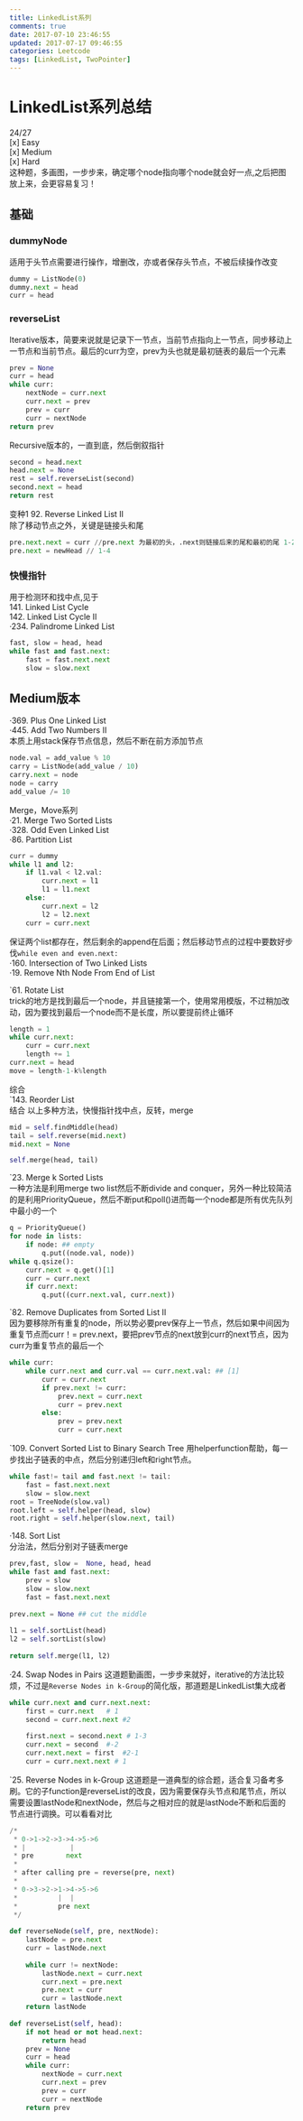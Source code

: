 ```yaml
---
title: LinkedList系列
comments: true
date: 2017-07-10 23:46:55
updated: 2017-07-17 09:46:55
categories: Leetcode
tags: [LinkedList, TwoPointer]
---
```

# LinkedList系列总结
24/27  
[x] Easy  
[x] Medium  
[x] Hard  
这种题，多画图，一步步来，确定哪个node指向哪个node就会好一点,之后把图放上来，会更容易复习！
## 基础
### dummyNode
适用于头节点需要进行操作，增删改，亦或者保存头节点，不被后续操作改变

```python
dummy = ListNode(0)
dummy.next = head
curr = head
```

### reverseList
Iterative版本，简要来说就是记录下一节点，当前节点指向上一节点，同步移动上一节点和当前节点。最后的curr为空，prev为头也就是最初链表的最后一个元素

```python
prev = None
curr = head
while curr:
    nextNode = curr.next
    curr.next = prev
    prev = curr
    curr = nextNode
return prev
```

Recursive版本的，一直到底，然后倒叙指针

```python
second = head.next
head.next = None
rest = self.reverseList(second)
second.next = head
return rest
```

变种1 92. Reverse Linked List II  
除了移动节点之外，关键是链接头和尾

```python
pre.next.next = curr //pre.next 为最初的头，.next则链接后来的尾和最初的尾 1-2-3-4-5，1-4-3-2-5，2-5
pre.next = newHead // 1-4
```
<!--more-->
### 快慢指针
用于检测环和找中点,见于  
 141. Linked List Cycle  
 142. Linked List Cycle II   
 ·234. Palindrome Linked List

```python
fast, slow = head, head
while fast and fast.next:
    fast = fast.next.next
    slow = slow.next
```

## Medium版本
·369. Plus One Linked List    
·445. Add Two Numbers II  
本质上用stack保存节点信息，然后不断在前方添加节点

```python
node.val = add_value % 10
carry = ListNode(add_value / 10)
carry.next = node
node = carry
add_value /= 10
```

Merge，Move系列  
·21. Merge Two Sorted Lists  
·328. Odd Even Linked List  
·86. Partition List  

```python
curr = dummy
while l1 and l2:
    if l1.val < l2.val:
        curr.next = l1
        l1 = l1.next
    else:
        curr.next = l2
        l2 = l2.next
    curr = curr.next
```
保证两个list都存在，然后剩余的append在后面；然后移动节点的过程中要数好步伐`while even and even.next:`  
·160. Intersection of Two Linked Lists  
·19. Remove Nth Node From End of List

`61. Rotate List  
trick的地方是找到最后一个node，并且链接第一个，使用常用模版，不过稍加改动，因为要找到最后一个node而不是长度，所以要提前终止循环 
 
```python
length = 1
while curr.next:
    curr = curr.next
    length += 1
curr.next = head
move = length-1-k%length
```

综合   
`143. Reorder List  
结合 以上多种方法，快慢指针找中点，反转，merge

```python
mid = self.findMiddle(head)
tail = self.reverse(mid.next)
mid.next = None

self.merge(head, tail)
```

`23. Merge k Sorted Lists  
一种方法是利用merge two list然后不断divide and conquer，另外一种比较简洁的是利用PriorityQueue，然后不断put和poll()进而每一个node都是所有优先队列中最小的一个

```python
q = PriorityQueue()
for node in lists:
    if node: ## empty
        q.put((node.val, node))
while q.qsize():
    curr.next = q.get()[1]
    curr = curr.next
    if curr.next:
        q.put((curr.next.val, curr.next))
```

`82. Remove Duplicates from Sorted List II  
因为要移除所有重复的node，所以势必要prev保存上一节点，然后如果中间因为重复节点而curr！= prev.next，要把prev节点的next放到curr的next节点，因为curr为重复节点的最后一个

```python
while curr:
	while curr.next and curr.val == curr.next.val: ## [1]
		curr = curr.next
		if prev.next != curr:
			prev.next = curr.next
			curr = prev.next
		else:
			prev = prev.next
			curr = curr.next
```

`109. Convert Sorted List to Binary Search Tree 
用helperfunction帮助，每一步找出子链表的中点，然后分别递归left和right节点。

```python
while fast!= tail and fast.next != tail:
    fast = fast.next.next
    slow = slow.next
root = TreeNode(slow.val)
root.left = self.helper(head, slow)
root.right = self.helper(slow.next, tail)
```

·148. Sort List  
分治法，然后分别对子链表merge

```python
prev,fast, slow =  None, head, head
while fast and fast.next:
    prev = slow
    slow = slow.next
    fast = fast.next.next
    
prev.next = None ## cut the middle
    
l1 = self.sortList(head)
l2 = self.sortList(slow)
    
return self.merge(l1, l2)
```

·24. Swap Nodes in Pairs
这道题勤画图，一步步来就好，iterative的方法比较烦，不过是`Reverse Nodes in k-Group`的简化版，那道题是LinkedList集大成者

```python
while curr.next and curr.next.next:
    first = curr.next   # 1
    second = curr.next.next #2
    
    first.next = second.next # 1-3
    curr.next = second  #-2
    curr.next.next = first  #2-1
    curr = curr.next.next # 1
```
    
    
`25. Reverse Nodes in k-Group
这道题是一道典型的综合题，适合复习备考多刷。它的子function是reverseList的改良，因为需要保存头节点和尾节点，所以需要设置lastNode和nextNode，然后与之相对应的就是lastNode不断和后面的节点进行调换。可以看看对比

```python
/*
 * 0->1->2->3->4->5->6
 * |           |   
 * pre        next
 *
 * after calling pre = reverse(pre, next)
 * 
 * 0->3->2->1->4->5->6
 *          |  |
 *          pre next 
 */
 
def reverseNode(self, pre, nextNode):
    lastNode = pre.next
    curr = lastNode.next
    
    while curr != nextNode:
        lastNode.next = curr.next
        curr.next = pre.next
        pre.next = curr
        curr = lastNode.next
    return lastNode
    
def reverseList(self, head):
	if not head or not head.next:
	    return head
	prev = None
	curr = head
	while curr:
	    nextNode = curr.next
	    curr.next = prev
	    prev = curr
	    curr = nextNode
	return prev
```
